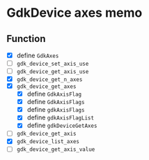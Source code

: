 GdkDevice axes memo
===================

Function
--------

* [x] define `GdkAxes`
* [ ] `gdk_device_set_axis_use`
* [ ] `gdk_device_get_axis_use`
* [x] `gdk_device_get_n_axes`
* [x] `gdk_device_get_axes`
	+ [x] define `GdkAxisFlag`
	+ [x] define `GdkAxisFlags`
	+ [x] define `gdkAxisFlags`
	+ [x] define `gdkAxisFlagList`
	+ [x] define `gdkDeviceGetAxes`
* [ ] `gdk_device_get_axis`
* [x] `gdk_device_list_axes`
* [ ] `gdk_device_get_axis_value`
